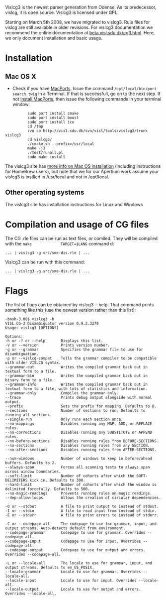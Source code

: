 Vislcg3 is the newest parser generation from Odense. As its predecessor,
vislcg, it is open source. Vislcg3 is licensed under GPL.

Starting on March 5th 2008, we have migrated to vislcg3. Rule files for
vislcg are still available in older revisions. For vislcg3 documentation
we recommend the online documentation at
[beta.visl.sdu.dk/cg3.html](http://beta.visl.sdu.dk/cg3.html). Here, we
only document installation and basic usage.

Installation
============

Mac OS X
--------

-   Check if you have [MacPorts](/infra/MacPorts.html). Issue the
    command `/opt/local/bin/port search twig` in a Terminal. If that is
    successfull, go on to the next step. If not [install
    MacPorts](http://www.macports.org/install.php), then issue the
    following commands in your terminal window:

<!-- -->

              sudo port install cmake
              sudo port install boost
              sudo port install icu
              cd /tmp
              svn co http://visl.sdu.dk/svn/visl/tools/vislcg3/trunk vislcg3
              cd vislcg3/
              ./cmake.sh --prefix=/usr/local
              make -j3
              ./test/runall.pl
              sudo make install

The vislcg3 site has [more info on Mac OS
installation](http://beta.visl.sdu.dk/cg3/chunked/installation.html)
(including instructions for HomeBrew users), but note that we for our
Apertium work assume your vislcg3 is instlled in /usr/local and not in
/opt/local.

Other operating systems
-----------------------

The vislcg3 site has installation instructions for Linux and Windows

Compilation and usage of CG files
=================================

The CG .rle files can be run as text files, or comiled. They will be
compiled with the `make             TARGET=$LANG` command d:

`... | vislcg3 -g src/sme-dis.rle | ...`

Vislcg3 can be run with this command:

`... | vislcg3 -g src/sme-dis.rle | ...`

Flags
=====

The list of flags can be obtained by vislcg3 --help. That command prints
something like this (use the newest version rather than this list):

    -bash-3.00$ vislcg3 -h
    VISL CG-3 Disambiguator version 0.9.2.3279
    Usage: vislcg3 [OPTIONS]

    Options:
    -h or -? or --help       Displays this list.
    -V or --version          Prints version number.
    -g or --grammar          Specifies the grammar file to use for disambiguation.
    -p or --vislcg-compat    Tells the grammar compiler to be compatible with older VISLCG syntax.
    --grammar-out            Writes the compiled grammar back out in textual form to a file.
    --grammar-bin            Writes the compiled grammar back out in binary form to a file.
    --grammar-info           Writes the compiled grammar back out in textual form to a file, with lots of statistics and information.
    --grammar-only           Compiles the grammar only.
    --trace                  Prints debug output alongside with normal output.
    --prefix                 Sets the prefix for mapping. Defaults to @.
    --sections               Number of sections to run. Defaults to running all sections.
    --single-run             Only runs each section once.
    --no-mappings            Disables running any MAP, ADD, or REPLACE rules.
    --no-corrections         Disables running any SUBSTITUTE or APPEND rules.
    --no-before-sections     Disables running rules from BEFORE-SECTIONS.
    --no-sections            Disables running rules from any SECTION.
    --no-after-sections      Disables running rules from AFTER-SECTIONS.

    --num-windows            Number of windows to keep in before/ahead buffers. Defaults to 2.
    --always-span            Forces all scanning tests to always span across window boundaries.
    --soft-limit             Number of cohorts after which the SOFT-DELIMITERS kick in. Defaults to 300.
    --hard-limit             Number of cohorts after which the window is delimited forcefully. Defaults to 500.
    --no-magic-readings      Prevents running rules on magic readings.
    --dep-allow-loops        Allows the creation of circular dependencies.

    -O or --stdout           A file to print output to instead of stdout.
    -I or --stdin            A file to read input from instead of stdin.
    -E or --stderr           A file to print errors to instead of stderr.

    -C or --codepage-all     The codepage to use for grammar, input, and output streams. Auto-detects default from environment.
    --codepage-grammar       Codepage to use for grammar. Overrides --codepage-all.
    --codepage-input         Codepage to use for input. Overrides --codepage-all.
    --codepage-output        Codepage to use for output and errors. Overrides --codepage-all.

    -L or --locale-all       The locale to use for grammar, input, and output streams. Defaults to en_US_POSIX.
    --locale-grammar         Locale to use for grammar. Overrides --locale-all.
    --locale-input           Locale to use for input. Overrides --locale-all.
    --locale-output          Locale to use for output and errors. Overrides --locale-all.

